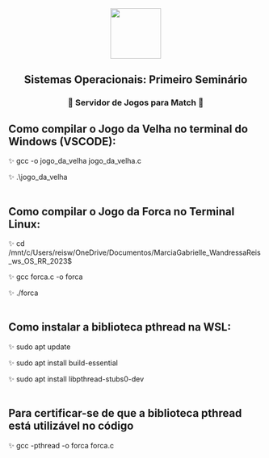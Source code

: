 <div align="center">
<img src= "https://user-images.githubusercontent.com/94376190/230129990-71a2933a-c49e-4117-97ca-30a3271d2a4e.png" width = "100px"
/>
</div>
<h2 align="center"> Sistemas Operacionais: Primeiro Seminário 
</h2>
<h3 align="center"> 👾 Servidor de Jogos para Match 👾</h3>


## Como compilar o Jogo da Velha no terminal do Windows (VSCODE):

✨ gcc -o jogo_da_velha jogo_da_velha.c

✨ .\jogo_da_velha
<br></br>
## Como compilar o Jogo da Forca no Terminal Linux:

✨ cd /mnt/c/Users/reisw/OneDrive/Documentos/MarciaGabrielle_WandressaReis_ws_OS_RR_2023$

✨ gcc forca.c -o forca

✨ ./forca
<br></br>
## Como instalar a biblioteca pthread na WSL:

✨ sudo apt update

✨ sudo apt install build-essential

✨ sudo apt install libpthread-stubs0-dev
<br></br>
## Para certificar-se de que a biblioteca pthread está utilizável no código

✨ gcc -pthread -o forca forca.c

